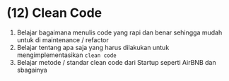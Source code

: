 # (12) Clean Code

1. Belajar bagaimana menulis code yang rapi dan benar sehingga mudah untuk di maintenance / refactor
2. Belajar tentang apa saja yang harus dilakukan untuk mengimplementasikan `clean code`
3. Belajar metode / standar clean code dari Startup seperti AirBNB dan sbagainya
